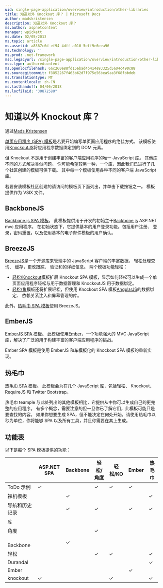 ```yaml
---
uid: single-page-application/overview/introduction/other-libraries
title: 知道以外 Knockout 库？ | Microsoft Docs
author: madskristensen
description: 知道以外 Knockout 库？
ms.author: aspnetcontent
manager: wpickett
ms.date: 02/05/2013
ms.topic: article
ms.assetid: a8367c6d-ef94-4dff-a010-5eff9e6eea96
ms.technology: ''
ms.prod: .net-framework
msc.legacyurl: /single-page-application/overview/introduction/other-libraries
msc.type: authoredcontent
ms.openlocfilehash: 6ac260e88fd156bad4b414e93325d5a04c490c88
ms.sourcegitcommit: f8852267f463b62d7f975e56bea9aa3f68fbbdeb
ms.translationtype: MT
ms.contentlocale: zh-CN
ms.lasthandoff: 04/06/2018
ms.locfileid: "30872580"
---
```

<a name="know-a-library-other-than-knockout"></a>知道以外 Knockout 库？
====================
通过[Mads Kristensen](https://github.com/madskristensen)

[单页应用程序 (SPA) 模板](knockoutjs-template.md)是若要开始编写单页面应用程序的绝佳方式。 该模板使用[KnockoutJS](http://knockoutjs.com/)将应用程序数据绑定到的 DOM 元素。

但 Knockout 不是用于创建丰富的客户端应用程序的唯一 JavaScript 库。 其他库不同的方式解决类似问题。 你可能希望较另一种，一个库，因此我们已进行了几个社区创建的模板可供下载。 其中每一个模板使用各种不同的客户端 JavaScript 库。

若要安装模板社区创建的请访问的模板页下面列出，并单击下载按钮之一。 模板提供作为 VSIX 文件。

## <a name="backbonejs"></a>BackboneJS

[Backbone.js SPA 模板](../templates/backbonejs-template.md)。 此模板提供用于开发的初始主干[Backbone.js](http://backbonejs.org/) ASP.NET mvc 应用程序。 在初始状态下，它提供基本的用户登录功能，包括用户注册、 登录，密码重置，以及使用基本的电子邮件模板的用户确认。

## <a name="breezejs"></a>BreezeJS

[BreezeJS](http://www.breezejs.com/?utm_source=ms-spa)是一个开源库来管理中的 JavaScript 客户端的丰富数据。 轻松处理查询、 缓存，更改跟踪、 验证和的详细信息。 两个模板功能轻松：

- [轻松/Knockout](../templates/breezeknockout-template.md)模板扩展 Knockout SPA 模板，显示如何轻松可以生成一个单页面应用程序轻松与用于数据管理和 KnockoutJS 用于数据绑定。
- [轻松/角](../templates/breezeangular-template.md)模板还将扩展轻松，但使用 Knockout SPA 模板[AngularJS](http://angularjs.org)的数据绑定、 依赖关系注入和屏幕管理的库。

此外，[热毛巾 SPA 模板](../templates/hottowel-template.md)使用 BreezeJS。

## <a name="emberjs"></a>EmberJS

[EmberJS SPA 模板](../templates/emberjs-template.md)。 此模板使用[Ember](http://emberjs.com/)，一个功能强大的 MVC JavaScript 库，解决了广泛的用于构建丰富的客户端应用程序的挑战。

Ember SPA 模板是使用 EmberJS 和车模板化的 Knockout SPA 模板的重新实现。

## <a name="hot-towel"></a>热毛巾

[热毛巾 SPA 模板](../templates/hottowel-template.md)。 此模板会为在几个 JavaScript 库，包括轻松、 Knockout、 RequireJS 和 Twitter Bootstrap。

热毛巾 teample 与此处列出的其他模板相比，它提供从中你可以生成自己的更完整的应用程序。 有多个概念，需要注意的但一旦你已了解它们，此模板可能只是要查找的内容。 如果你想要生成 SPA，但不能决定在何处开始，请使用热毛巾以秒为单位，你将能够 SPA 以及所有工具，并且你需要在其上生成。

## <a name="feature-table"></a>功能表

以下是每个 SPA 模板提供的功能：


|                        | ASP.NET SPA | Backbone | 轻松/角度 | 轻松/KO |  Ember   | 热毛巾 |
|------------------------|-------------|----------|----------------|-----------|----------|-----------|
|      ToDo 示例       |  &#10003;   |          |    &#10003;    | &#10003;  | &#10003; |           |
|     裸机模板      |             | &#10003; |                |           |          | &#10003;  |
| 导航和历史记录 |             | &#10003; |    &#10003;    |           | &#10003; | &#10003;  |
|        库        |             |          |                |           |          |           |
|        角度         |             |          |    &#10003;    |           |          |           |
|    &#8195;Backbone     |             | &#10003; |                |           |          |           |
|         轻松         |             |          |    &#10003;    | &#10003;  |          | &#10003;  |
|        Durandal        |             |          |                |           |          | &#10003;  |
|         Ember          |             |          |                |           | &#10003; |           |
|        knockout        |  &#10003;   |          |                | &#10003;  |          | &#10003;  |

